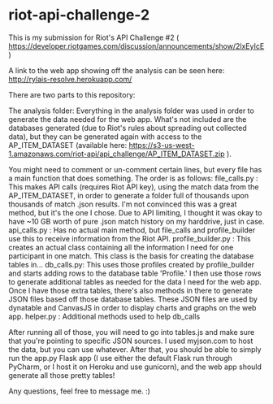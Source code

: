 # riot-api-challenge-2
This is my submission for Riot's API Challenge #2 ( https://developer.riotgames.com/discussion/announcements/show/2lxEyIcE )

A link to the web app showing off the analysis can be seen here: http://rylais-resolve.herokuapp.com/

There are two parts to this repository:

The analysis folder:
  Everything in the analysis folder was used in order to generate the data needed for the web app. What's not included are the databases generated (due to Riot's rules about spreading out collected data),
  but they can be generated again with access to the AP_ITEM_DATASET (available here: https://s3-us-west-1.amazonaws.com/riot-api/api_challenge/AP_ITEM_DATASET.zip ).
  
  You might need to comment or un-comment certain lines, but every file has a main function that does something. The order is as follows:
  file_calls.py : This makes API calls (requires Riot API key), using the match data from the AP_ITEM_DATASET, in order to generate a folder full of thousands upon thousands of match .json results.
  I'm not convinced this was a great method, but it's the one I chose. Due to API limiting, I thought it was okay to have ~10 GB worth of pure .json match history on my harddrive, just in case.
  api_calls.py : Has no actual main method, but file_calls and profile_builder use this to receive information from the Riot API.
  profile_builder.py : This creates an actual class containing all the information I need for one participant in one match. This class is the basis for creating the database tables in...
  db_calls.py: This uses those profiles created by profile_builder and starts adding rows to the database table 'Profile.' I then use those rows to generate additional tables as needed for the data I need for the web app. Once I have those extra tables, there's also methods in there to generate JSON files based off those database tables.
  These JSON files are used by dynatable and CanvasJS in order to display charts and graphs on the web app.
  helper.py : Additional methods used to help db_calls
  
  After running all of those, you will need to go into tables.js and make sure that you're pointing to specific JSON sources. I used myjson.com to host the data, but you can use whatever.
  After that, you should be able to simply run the app.py Flask app (I use either the default Flask run through PyCharm, or I host it on Heroku and use gunicorn), and the web app should generate all those pretty tables!
  
  Any questions, feel free to message me. :)
